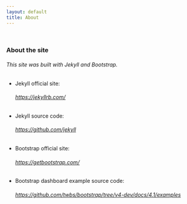 ```yaml
---
layout: default
title: About
---
```


<br>
<h3>About the site</h3>
<h6>This site was built with Jekyll and Bootstrap.</h6>

<ul class="post-list">
  <li>Jekyll official site: <h6><a href="https://jekyllrb.com/" target="_blank">https://jekyllrb.com/</a></h6></li>
  <li>Jekyll source code: <h6><a href="https://github.com/jekyll" target="_blank">https://github.com/jekyll</a></h6></li>
  <li>Bootstrap official site: <h6><a href="https://getbootstrap.com/" target="_blank">https://getbootstrap.com/</a></h6></li>
  <li>Bootstrap dashboard example source code: <h6><a href="https://github.com/twbs/bootstrap/tree/v4-dev/docs/4.1/examples" target="_blank">https://github.com/twbs/bootstrap/tree/v4-dev/docs/4.1/examples</a></h6></li>
</ul>


